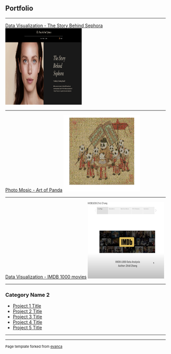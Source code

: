 ## Portfolio

---

[Data Visualization - The Story Behind Sephora](/sephora_page)
<img src="images/sephora_cover_page.png" width="240" height="240"/>

---

[Photo Mosic - Art of Panda](/artofPanda_page)
<img src="images/panda_cover_page.png" width="240" height="240"/>

---

[Data Visualization - IMDB 1000 movies](https://www.youtube.com/watch?v=JnYM0gnVbTU&t=28s)
<img src="images/imdb_cover_page.png" width="240" height="240"/>

---

### Category Name 2

- [Project 1 Title](http://example.com/)
- [Project 2 Title](http://example.com/)
- [Project 3 Title](http://example.com/)
- [Project 4 Title](http://example.com/)
- [Project 5 Title](http://example.com/)

---

---

<p style="font-size:11px">Page template forked from <a href="https://github.com/evanca/quick-portfolio">evanca</a></p>
<!-- Remove above link if you don't want to attibute -->
